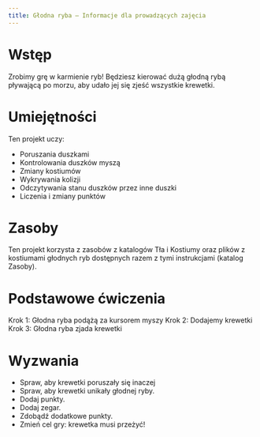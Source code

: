 ```yaml
---
title: Głodna ryba — Informacje dla prowadzących zajęcia
---
```


# Wstęp
Zrobimy grę w karmienie ryb! Będziesz kierować dużą głodną rybą pływającą po morzu, aby udało jej się zjeść wszystkie krewetki.

# Umiejętności
Ten projekt uczy:
* Poruszania duszkami
* Kontrolowania duszków myszą
* Zmiany kostiumów
* Wykrywania kolizji
* Odczytywania stanu duszków przez inne duszki
* Liczenia i zmiany punktów

# Zasoby
Ten projekt korzysta z zasobów z katalogów Tła i Kostiumy oraz plików z kostiumami głodnych ryb dostępnych razem z tymi instrukcjami (katalog Zasoby).

# Podstawowe ćwiczenia
Krok 1: Głodna ryba podążą za kursorem myszy
Krok 2: Dodajemy krewetki
Krok 3: Głodna ryba zjada krewetki

# Wyzwania
* Spraw, aby krewetki poruszały się inaczej
* Spraw, aby krewetki unikały głodnej ryby.
* Dodaj punkty.
* Dodaj zegar.
* Zdobądź dodatkowe punkty.
* Zmień cel gry: krewetka musi przeżyć!
